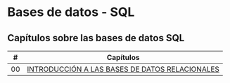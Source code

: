 # Bases de datos - SQL

## Capítulos sobre las bases de datos SQL

| # | Capítulos |
|---|-----------|
| 00 | [INTRODUCCIÓN A LAS BASES DE DATOS RELACIONALES](./Contenido/00%20-%20INTRODUCCION%20A%20BASES%20DE%20DATOS%20RELACIONALES/Intro.md) |
